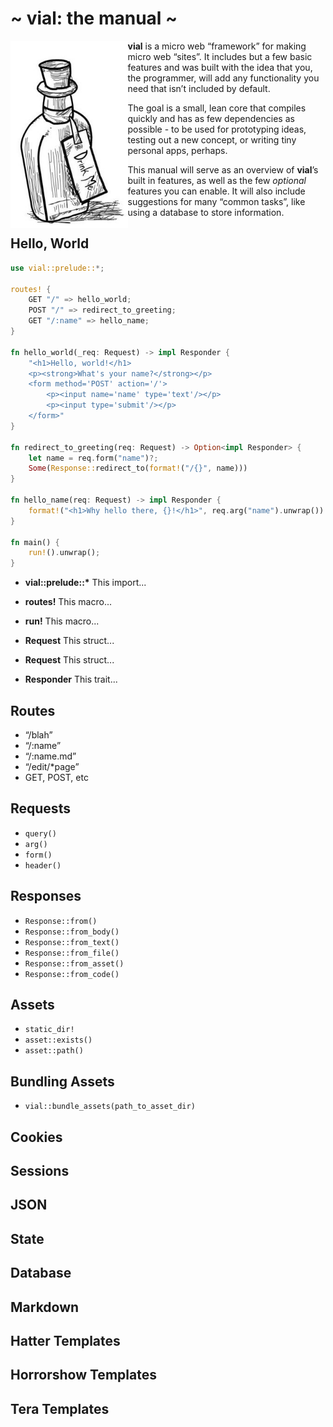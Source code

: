 # ~ vial: the manual ~

<img src="../img/drink-me.jpeg" alt="Drink Me." align="left" height="300" />

**vial** is a micro web “framework” for making micro web “sites”. It
includes but a few basic features and was built with the idea that you,
the programmer, will add any functionality you need that isn’t included
by default.

The goal is a small, lean core that compiles quickly and has as few
dependencies as possible - to be used for prototyping ideas,
testing out a new concept, or writing tiny personal apps, perhaps.

This manual will serve as an overview of **vial**’s built in features,
as well as the few _optional_ features you can enable. It will also
include suggestions for many “common tasks”, like using a database
to store information.

## Hello, World

```rust
use vial::prelude::*;

routes! {
    GET "/" => hello_world;
    POST "/" => redirect_to_greeting;
    GET "/:name" => hello_name;
}

fn hello_world(_req: Request) -> impl Responder {
    "<h1>Hello, world!</h1>
    <p><strong>What's your name?</strong></p>
    <form method='POST' action='/'>
        <p><input name='name' type='text'/></p>
        <p><input type='submit'/></p>
    </form>"
}

fn redirect_to_greeting(req: Request) -> Option<impl Responder> {
    let name = req.form("name")?;
    Some(Response::redirect_to(format!("/{}", name)))
}

fn hello_name(req: Request) -> impl Responder {
    format!("<h1>Why hello there, {}!</h1>", req.arg("name").unwrap())
}

fn main() {
    run!().unwrap();
}
```

- **vial::prelude::\***
  This import...

- **routes!**
  This macro...

- **run!**
  This macro...

- **Request**
  This struct...

- **Request**
  This struct...

- **Responder**
  This trait...

## Routes

- “/blah”
- “/:name”
- “/:name.md”
- “/edit/\*page”
- GET, POST, etc

## Requests

- `query()`
- `arg()`
- `form()`
- `header()`

## Responses

- `Response::from()`
- `Response::from_body()`
- `Response::from_text()`
- `Response::from_file()`
- `Response::from_asset()`
- `Response::from_code()`

## Assets

- `static_dir!`
- `asset::exists()`
- `asset::path()`

## Bundling Assets

- `vial::bundle_assets(path_to_asset_dir)`

## Cookies

## Sessions

## JSON

## State

## Database

## Markdown

## Hatter Templates

## Horrorshow Templates

## Tera Templates
